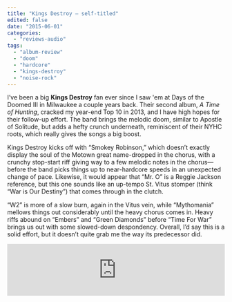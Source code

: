 ```yaml
---
title: "Kings Destroy – self-titled"
edited: false
date: "2015-06-01"
categories:
  - "reviews-audio"
tags:
  - "album-review"
  - "doom"
  - "hardcore"
  - "kings-destroy"
  - "noise-rock"
---
```


I’ve been a big **Kings Destroy** fan ever since I saw 'em at Days of the Doomed III in Milwaukee a couple years back. Their second album, _A Time of Hunting_, cracked my year-end Top 10 in 2013, and I have high hopes for their follow-up effort. The band brings the melodic doom, similar to Apostle of Solitude, but adds a hefty crunch underneath, reminiscent of their NYHC roots, which really gives the songs a big boost.

Kings Destroy kicks off with “Smokey Robinson,” which doesn’t exactly display the soul of the Motown great name-dropped in the chorus, with a crunchy stop-start riff giving way to a few melodic notes in the chorus—before the band picks things up to near-hardcore speeds in an unexpected change of pace. Likewise, it would appear that “Mr. O” is a Reggie Jackson reference, but this one sounds like an up-tempo St. Vitus stomper (think “War is Our Destiny”) that comes through in the clutch.

“W2” is more of a slow burn, again in the Vitus vein, while “Mythomania” mellows things out considerably until the heavy chorus comes in. Heavy riffs abound on “Embers” and “Green Diamonds” before “Time For War” brings us out with some slowed-down despondency. Overall, I’d say this is a solid effort, but it doesn’t quite grab me the way its predecessor did.

<iframe style="border: 0; width: 100%; height: 120px;" src="https://bandcamp.com/EmbeddedPlayer/album=3783436802/size=large/bgcol=ffffff/linkcol=0687f5/tracklist=false/artwork=small/transparent=true/" width="300" height="150" seamless=""><a href="http://kingsdestroy.bandcamp.com/album/kings-destroy">Kings Destroy by Kings Destroy</a></iframe>
